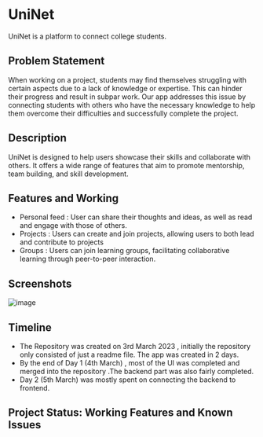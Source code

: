 
# UniNet

UniNet is a platform to connect college students.

## Problem Statement

When working on a project, students may find themselves struggling with certain aspects due to a lack of knowledge or expertise. This can hinder their progress and result in subpar work. Our app addresses this issue by connecting students with others who have the necessary knowledge to help them overcome their difficulties and successfully complete the project.

## Description

UniNet is designed to help users showcase their skills and collaborate with others. It offers a wide range of features that aim to promote mentorship, team building, and skill development.

## Features and Working

- Personal feed : User can share their  thoughts and ideas, as well as read and engage with those of others.
- Projects : Users can create and join projects, allowing users to both lead and contribute to projects 
- Groups : Users can join learning groups, facilitating collaborative learning through peer-to-peer interaction.

## Screenshots

![image](https://github.com/ALVINJOHNS/UniNet/blob/main/Assets/groups.png)

## Timeline

- The Repository was created on 3rd March 2023 , initially the repository only consisted of just a readme file. The app was created in 2 days.
- By the end of Day 1 (4th March) , most of the UI was completed and merged into the repository .The backend part was also fairly completed.
- Day 2 (5th March) was mostly spent on connecting the backend to frontend.

## Project Status: Working Features and Known Issues
